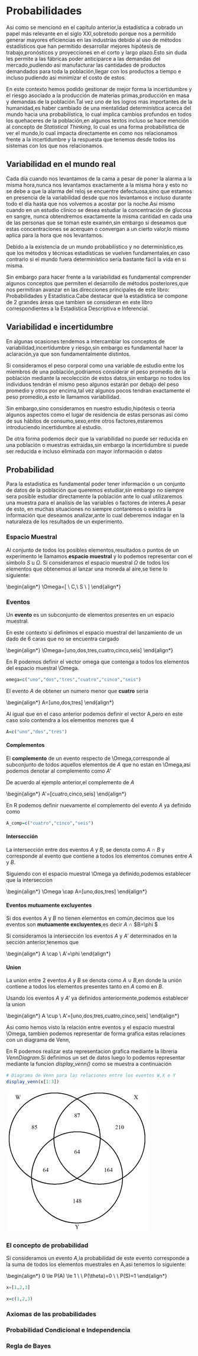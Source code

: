 # Probabilidades

Asi como se mencionó en el capítulo anterior,la estadística a cobrado un papel más relevante en el siglo XXI,sobretodo porque nos a permitido generar mayores eficiencias en las industrias debido al uso de métodos estadísticos que han permitido desarrollar mejores hipótesis de trabajo,pronósticos y proyecciones en el corto y largo plazo.Esto sin duda les permite a las fábricas poder anticiparce a las demandas del mercado,pudiendo asi manufacturar las cantidades de productos demandados para toda la población,llegar con los productos a tiempo e incluso pudiendo asi minimizar el costo de estos.

En este contexto hemos podido gestionar de mejor forma la incertidumbre y el riesgo asociado a la producción de materias primas,producción en masa y demandas de la población.Tal vez uno de los logros mas importantes de la humanidad,es haber cambiado de una mentalidad determinística acerca del mundo hacia una probabilística, lo cual implica cambios profundos en todos los quehaceres de la población,en algunos textos incluso se hace mención al concepto de _Statistical Thinking_, lo cual es una forma probabilística de ver el mundo,lo cual impacta directamente en como nos relacionamos frente a la incertidumbre y la respuesta que tenemos desde todos los sistemas con los que nos relacionamos.

## Variabilidad en el mundo real

Cada día cuando nos levantamos de la cama a pesar de poner la alarma a la misma hora,nunca nos levantamos exactamente a la misma hora y esto no se debe a que la alarma del reloj se encuentre defectuosa,sino que estamos en presencia de la variabilidad desde que nos levantamos e incluso durante todo el día hasta que nos volvemos a acostar por la noche.Así mismo cuando en un estudio clínico se desea estudiar la concentración de glucosa en sangre, nunca obtendremos exactamente la misma cantidad en cada una de las personas que se toman este examén,sin embargo si deseamos que estas concentraciones se acerquen o convergan a un cierto valor,lo mismo aplica para la hora que nos levantamos.

Debido a la existencia de un mundo probabilístico y no determinístico,es que los métodos y técnicas estadísticas se vuelven fundamentales,en caso contrario si el mundo fuera determinístico sería bastante fácil la vida en si misma.

Sin embargo para hacer frente a la variabilidad es fundamental comprender algunos conceptos que permiten el desarrollo de métodos posteriores,que nos permitiran avanzar en las direcciones principales de este libro: Probabilidades y Estadística.Cabe destacar que la estadística se compone de 2 grandes áreas que tambien se consideran en este libro correspondientes a la Estadística Descriptiva e Inferencial.

## Variabilidad e incertidumbre

En algunas ocasiones tendemos a intercambiar los conceptos de variabilidad,incertidumbre y riesgo,sin embargo es fundamental hacer la aclaración,ya que son fundamentalmente distintos.

Si consideramos el peso corporal como una variable de estudio entre los miembros de una población,podriamos considerar el peso promedio de la población mediante la recolección de estos datos,sin embargo no todos los individuos tendrán el mismo peso algunos estarán por debajo del peso promedio y otros por encima,tal vez algunos pocos tendran exactamente el peso promedio,a esto le llamamos variabilidad.

Sin embargo,sino consideramos en nuestro estudio,hipótesis o teoria algunos aspectos como el lugar de residencia de estas personas asi como de sus hábitos de consumo,sexo,entre otros factores,estaremos introduciendo incertidumbre al estudio.

De otra forma podemos decir que la variabilidad no puede ser reducida en una población o muestras extraidas,sin embargo la incertidumbre si puede ser reducida e incluso eliminada con mayor información o datos

## Probabilidad

Para la estadistica es fundamental poder tener información o un conjunto de datos de la población que queremos estudiar,sin embargo no siempre sera posible estudiar directamente la población ante lo cual utilizaremos una muestra para el analísis de las variables o factores de interes.A pesar de esto, en muchas situaciones no siempre contaremos o existira la información que deseamos analizar,ante lo cual deberemos indagar en la naturaleza de los resultados de un experimento.

### Espacio Muestral

Al conjunto de todos los posibles elementos,resultados o puntos de un experimento le llamamos **espacio muestral** y lo podemos representar con el simbolo *S* u $\Omega$. 
Si consideramos el espacio muestral $\Omega$ de todos los elementos que obtenemos al lanzar una moneda al aire,se tiene lo siguiente:


\begin{align*}
\Omega=[ \ C,\ S \ ]
\end{align*}

### Eventos

Un **evento** es un subconjunto de elementos presentes en un espacio muestral. 

En este contexto si definimos el espacio muestral del lanzamiento de un dado de 6 caras que no se encuentra cargado

\begin{align*}
\Omega=[uno,dos,tres,cuatro,cinco,seis]
\end{align*}

En R podemos definir el vector omega que contenga a todos los elementos del espacio muestral \Omega.


```r
omega=c("uno","dos","tres","cuatro","cinco","seis")
```


El evento $A$ de obtener un numero menor que **cuatro** seria

\begin{align*}
A=[uno,dos,tres]
\end{align*}

Al igual que en el caso anterior podemos definir el vector A,pero en este caso solo contendra a los elementos menores que 4


```r
A=c("uno","dos","tres")
```


#### Complementos

El **complemento** de un evento respecto de \Omega,corresponde al subconjunto de todos aquellos elementos de $A$ que no estan en \Omega,asi podemos denotar al complemento como $A'$

De acuerdo al ejemplo anterior,el complemento de $A$

\begin{align*}
A'=[cuatro,cinco,seis]
\end{align*}

En R podemos definir nuevamente el complemento del evento $A$ ya definido como


```r
A_comp=c("cuatro","cinco","seis")
```


#### Intersección

La intersección entre dos eventos $A$ y $B$, se denota como $A$ $\cap$ $B$ y corresponde al evento que contiene a todos los elementos comunes entre $A$ y $B$.

Siguiendo con el espacio muestral \Omega ya definido,podemos establecer que la interseccion

\begin{align*}
\Omega \cap A=[uno,dos,tres]
\end{align*}

#### Eventos mutuamente excluyentes

Si dos eventos $A$ y $B$ no tienen elementos en común,decimos que los eventos son **mutuamente excluyentes**,es decir $A$ $\cap$ $B=\phi $

Si consideramos la intersección los eventos $A$ y $A'$ determinados en la sección anterior,tenemos que

\begin{align*}
A \cap \ A'=\phi
\end{align*}

#### Union

La union entre 2 eventos $A$ y $B$ se denota como $A$ $\cup$ $B$,en donde la unión contiene a todos los elementos presentes tanto en $A$ como en $B$.

Usando los eventos $A$ y $A'$ ya definidos anteriormente,podemos establecer la union


\begin{align*}
A \cup \ A'=[uno,dos,tres,cuatro,cinco,seis]
\end{align*}

Asi como hemos visto la relación entre eventos y el espacio muestral \Omega, tambien podemos representar de forma grafica estas relaciones con un diagrama de Venn, 

En R podemos realizar esta representacion grafica mediante la libreria *VennDiagram*.Si definimos un set de datos luego lo podemos representar mediante la funcion *display_venn()* como se muestra a continuación




```r
# Diagrama de Venn para las relaciones entre los eventos W,X e Y
display_venn(x[1:3])
```

<img src="02-Teoria-de-probabilidad_files/figure-html/unnamed-chunk-5-1.png" width="384" />






### El concepto de probabilidad

Si consideramos un evento $A$,la probabilidad de este evento corresponde a la suma de todos los elementos muestrales en A,asi tenemos lo siguiente:

\begin{align*}
0 \le P(A) \le  1 \\ \\
P(\theta)=0 \\ \\
P(S)=1 
\end{align*}



```python
x=[1,2,3]
```


```r
x=c(1,2,3)
```

### Axiomas de las probabilidades


### Probabilidad Condicional e Independencia


### Regla de Bayes


